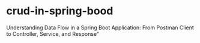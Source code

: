 # crud-in-spring-bood
Understanding Data Flow in a Spring Boot Application: From Postman Client to Controller, Service, and Response"
